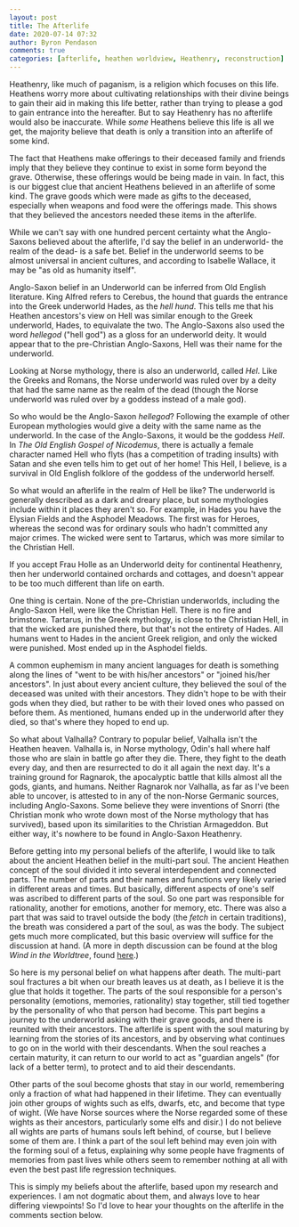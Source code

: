 ```yaml
---
layout: post
title: The Afterlife
date: 2020-07-14 07:32
author: Byron Pendason
comments: true
categories: [afterlife, heathen worldview, Heathenry, reconstruction]
---
```

Heathenry, like much of paganism, is a religion which focuses on this life. Heathens worry more about cultivating relationships with their divine beings to gain their aid in making this life better, rather than trying to please a god to gain entrance into the hereafter. But to say Heathenry has no afterlife would also be inaccurate. While <em>some</em> Heathens believe this life is all we get, the majority believe that death is only a transition into an afterlife of some kind.

The fact that Heathens make offerings to their deceased family and friends imply that they believe they continue to exist in some form beyond the grave. Otherwise, these offerings would be being made in vain. In fact, this is our biggest clue that ancient Heathens believed in an afterlife of some kind. The grave goods which were made as gifts to the deceased, especially when weapons and food were the offerings made. This shows that they believed the ancestors needed these items in the afterlife.

While we can't say with one hundred percent certainty what the Anglo-Saxons believed about the afterlife, I'd say the belief in an underworld- the realm of the dead- is a safe bet. Belief in the underworld seems to be almost universal in ancient cultures, and according to Isabelle Wallace, it may be "as old as humanity itself".

Anglo-Saxon belief in an Underworld can be inferred from Old English literature. King Alfred refers to Cerebus, the hound that guards the entrance into the Greek underworld Hades, as the <em>hell hund</em>. This tells me that his Heathen ancestors's view on Hell was similar enough to the Greek underworld, Hades, to equivalate the two. The Anglo-Saxons also used the word <em>hellegod</em> ("hell god") as a gloss for an underworld deity. It would appear that to the pre-Christian Anglo-Saxons, Hell was their name for the underworld.

Looking at Norse mythology, there is also an underworld, called <em>Hel</em>. Like the Greeks and Romans, the Norse underworld was ruled over by a deity that had the same name as the realm of the dead (though the Norse underworld was ruled over by a goddess instead of a male god).

So who would be the Anglo-Saxon <em>hellegod</em>? Following the example of other European mythologies would give a deity with the same name as the underworld. In the case of the Anglo-Saxons, it would be the goddess <em>Hell</em>. In <em>The Old English Gospel of Nicodemus</em>, there is actually a female character named Hell who flyts (has a competition of trading insults) with Satan and she even tells him to get out of her home! This Hell, I believe, is a survival in Old English folklore of the goddess of the underworld herself.

So what would an afterlife in the realm of Hell be like? The underworld is generally described as a dark and dreary place, but some mythologies include within it places they aren't so. For example, in Hades you have the Elysian Fields and the Asphodel Meadows. The first was for Heroes, whereas the second was for ordinary souls who hadn't committed any major crimes. The wicked were sent to Tartarus, which was more similar to the Christian Hell.

If you accept Frau Holle as an Underworld deity for continental Heathenry, then her underworld contained orchards and cottages, and doesn't appear to be too much different than life on earth.

One thing is certain. None of the pre-Christian underworlds, including the Anglo-Saxon Hell, were like the Christian Hell. There is no fire and brimstone. Tartarus, in the Greek mythology, is close to the Christian Hell, in that the wicked are punished there, but that's not the entirety of Hades. All humans went to Hades in the ancient Greek religion, and only the wicked were punished. Most ended up in the Asphodel fields.

A common euphemism in many ancient languages for death is something along the lines of "went to be with his/her ancestors" or "joined his/her ancestors". In just about every ancient culture, they believed the soul of the deceased was united with their ancestors. They didn't hope to be with their gods when they died, but rather to be with their loved ones who passed on before them. As mentioned, humans ended up in the underworld after they died, so that's where they hoped to end up.

So what about Valhalla? Contrary to popular belief, Valhalla isn't the Heathen heaven. Valhalla is, in Norse mythology, Odin's hall where half those who are slain in battle go after they die. There, they fight to the death every day, and then are resurrected to do it all again the next day. It's a training ground for Ragnarok, the apocalyptic battle that kills almost all the gods, giants, and humans. Neither Ragnarok nor Valhalla, as far as I've been able to uncover, is attested to in any of the non-Norse Germanic sources, including Anglo-Saxons. Some believe they were inventions of Snorri (the Christian monk who wrote down most of the Norse mythology that has survived), based upon its similarities to the Christian Armageddon. But either way, it's nowhere to be found in Anglo-Saxon Heathenry.

Before getting into my personal beliefs of the afterlife, I would like to talk about the ancient Heathen belief in the multi-part soul. The ancient Heathen concept of the soul divided it into several interdependent and connected parts. The number of parts and their names and functions very likely varied in different areas and times. But basically, different aspects of one's self was ascribed to different parts of the soul. So one part was responsible for rationality, another for emotions, another for memory, etc. There was also a part that was said to travel outside the body (the<em> fetch</em> in certain traditions), the breath was considered a part of the soul, as was the body. The subject gets much more complicated, but this basic overview will suffice for the discussion at hand. (A more in depth discussion can be found at the blog <em>Wind in the Worldtree</em>, found <a href="https://windintheworldtrees.com/2018/01/24/the-multi-part-soul/">here</a>.)

So here is my personal belief on what happens after death. The multi-part soul fractures a bit when our breath leaves us at death, as I believe it is the glue that holds it together. The parts of the soul responsible for a person's personality (emotions, memories, rationality) stay together, still tied together by the personality of who that person had become. This part begins a journey to the underworld asking with their grave goods, and there is reunited with their ancestors. The afterlife is spent with the soul maturing by learning from the stories of its ancestors, and by observing what continues to go on in the world with their descendants. When the soul reaches a certain maturity, it can return to our world to act as "guardian angels" (for lack of a better term), to protect and to aid their descendants.

Other parts of the soul become ghosts that stay in our world, remembering only a fraction of what had happened in their lifetime. They can eventually join other groups of wights such as elfs, dwarfs, etc, and become that type of wight. (We have Norse sources where the Norse regarded some of these wights as their ancestors, particularly some elfs and disir.) I do not believe all wights are parts of humans souls left behind, of course, but I believe some of them are. I think a part of the soul left behind may even join with the forming soul of a fetus, explaining why some people have fragments of memories from past lives while others seem to remember nothing at all with even the best past life regression techniques.

This is simply my beliefs about the afterlife, based upon my research and experiences. I am not dogmatic about them, and always love to hear differing viewpoints! So I'd love to hear your thoughts on the afterlife in the comments section below.
